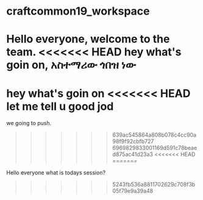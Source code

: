 # craftcommon19_workspace

Hello everyone, welcome to the team.
<<<<<<< HEAD
hey what's goin on, አስተማሪው ጎበዝ ነው 
=======
hey what's goin on 
<<<<<<< HEAD
let me tell u good jod 
=======
we going to push.
>>>>>>> 639ac545864a808b078c4cc90a98f9f92cbfb727
>>>>>>> 6969829833001169d591c78beaed875ac41d23a3
<<<<<<< HEAD
=======

Hello everyone what is todays session? 
>>>>>>> 5243fb536a8811702629c708f3b05f79e9a39a48
